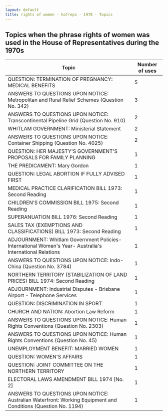 ```yaml
---
layout: default
title: rights of women - hofreps - 1970 - Topics
---
```

## Topics when the phrase **rights of women** was used in the House of Representatives during the 1970s

| Topic | Number of uses |
|--------------|----------------|
|QUESTION: TERMINATION OF PREGNANCY: MEDICAL BENEFITS|5|
|ANSWERS TO QUESTIONS UPON NOTICE: Metropolitan and Rural Relief Schemes (Question No. 342)|3|
|ANSWERS TO QUESTIONS UPON NOTICE: Transcontinental Pipeline Grid (Question No. 910)|2|
|WHITLAM GOVERNMENT: Ministerial Statement|2|
|ANSWERS TO QUESTIONS UPON NOTICE: Container Shipping (Question No. 4025)|2|
|QUESTION: HER MAJESTY'S GOVERNMENT'S PROPOSALS FOR FAMILY PLANNING|1|
|THE PREDICAMENT: Mary Gordon|1|
|QUESTION: LEGAL ABORTION IF FULLY ADVISED FIRST|1|
|MEDICAL PRACTICE CLARIFICATION BILL 1973: Second Reading|1|
|CHILDREN'S COMMISSION BILL 1975: Second Reading|1|
|SUPERANUATION BILL 1976: Second Reading|1|
|SALES TAX (EXEMPTIONS AND CLASSIFICATIONS) BILL 1973: Second Reading|1|
|ADJOURNMENT: Whitlam Government Policies- International Women's Year- Australia's International Relations|1|
|ANSWERS TO QUESTIONS UPON NOTICE: Indo-China (Question No. 3784)|1|
|NORTHERN TERRITORY (STABILIZATION OF LAND PRICES) BILL 1974: Second Reading|1|
|ADJOURNMENT: Industrial Disputes - Brisbane Airport - Telephone Services|1|
|QUESTION: DISCRIMINATION IN SPORT|1|
|CHURCH AND NATION: Abortion Law Reform|1|
|ANSWERS TO QUESTIONS UPON NOTICE: Human Rights Conventions (Question No. 2303)|1|
|ANSWERS TO QUESTIONS UPON NOTICE: Human Rights Conventions (Question No. 45)|1|
|UNEMPLOYMENT BENEFIT: MARRIED WOMEN|1|
|QUESTION: WOMEN'S AFFAIRS|1|
|QUESTION: JOINT COMMITTEE ON THE NORTHERN TERRITORY|1|
|ELECTORAL LAWS AMENDMENT BILL 1974 [No. 2]|1|
|ANSWERS TO QUESTIONS UPON NOTICE: Australian Waterfront: Working Equipment and Conditions (Question No. 1194)|1|
